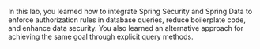 In this lab, you learned how to integrate Spring Security and Spring Data to enforce authorization rules in database queries, reduce boilerplate code, and enhance data security. You also learned an alternative approach for achieving the same goal through explicit query methods.
